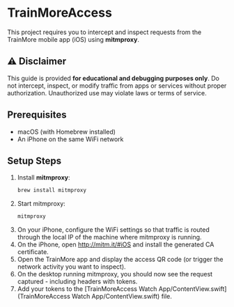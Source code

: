 # TrainMoreAccess

This project requires you to intercept and inspect requests from the TrainMore mobile app (iOS) using **mitmproxy**.

## ⚠️ Disclaimer

This guide is provided **for educational and debugging purposes only**.
Do not intercept, inspect, or modify traffic from apps or services without proper authorization.
Unauthorized use may violate laws or terms of service.

## Prerequisites

- macOS (with Homebrew installed)
- An iPhone on the same WiFi network

## Setup Steps

1. Install **mitmproxy**:
   ```bash
   brew install mitmproxy
   ```
2. Start mitmproxy:
    ```bash
    mitmproxy
    ```
3. On your iPhone, configure the WiFi settings so that traffic is routed through the local IP of the machine where mitmproxy is running.
4. On the iPhone, open http://mitm.it/#iOS and install the generated CA certificate.
5. Open the TrainMore app and display the access QR code (or trigger the network activity you want to inspect).
6. On the desktop running mitmproxy, you should now see the request captured - including headers with tokens.
7. Add your tokens to the [TrainMoreAccess Watch App/ContentView.swift](TrainMoreAccess Watch App/ContentView.swift) file.
